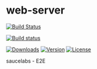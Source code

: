 # web-server

[![Build Status](https://travis-ci.org/npm-gui-base/web-server.svg?branch=master)](https://travis-ci.org/npm-gui-base/web-server)

[![Build status](https://ci.appveyor.com/api/projects/status/am1elpua72ad4md6?svg=true)](https://ci.appveyor.com/project/q-nick/web-server)

<a href="https://www.npmjs.com/package/npm-gui"><img src="https://img.shields.io/npm/dm/npm-gui.svg" alt="Downloads"></a>
<a href="https://www.npmjs.com/package/npm-gui"><img src="https://img.shields.io/npm/v/npm-gui.svg" alt="Version"></a>
<a href="https://www.npmjs.com/package/npm-gui"><img src="https://img.shields.io/npm/l/npm-gui.svg" alt="License"></a>

saucelabs - E2E
